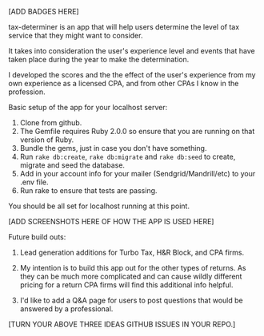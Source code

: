 [ADD BADGES HERE]

tax-determiner is an app that will help users determine the level of tax service that they might want to consider.

It takes into consideration the user's experience level and events that have taken place during the year to make
the determination.

I developed the scores and the the effect of the user's experience from my own experience as a licensed CPA, and from
other CPAs I know in the profession.

Basic setup of the app for your localhost server:

1. Clone from github.
2. The Gemfile requires Ruby 2.0.0 so ensure that you are running on that version of Ruby.
2. Bundle the gems, just in case you don't have something.
3. Run `rake db:create`, `rake db:migrate` and `rake db:seed` to create, migrate and seed the database.
4. Add in your account info for your mailer (Sendgrid/Mandrill/etc) to your .env file.
5. Run rake to ensure that tests are passing.

You should be all set for localhost running at this point.

[ADD SCREENSHOTS HERE OF HOW THE APP IS USED HERE]

Future build outs:

1. Lead generation additions for Turbo Tax, H&R Block, and CPA firms.

2. My intention is to build this app out for the other types of returns. As they can be much more complicated
and can cause wildly different pricing for a return CPA firms will find this additional info helpful.

3. I'd like to add a Q&A page for users to post questions that would be answered by a professional.

[TURN YOUR ABOVE THREE IDEAS GITHUB ISSUES IN YOUR REPO.]
